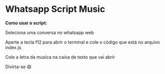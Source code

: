# Whatsapp Script Music
**Como usar o script:**

Seleciona uma conversa no whatsapp web

Aperte a tecla f12 para abrir o terminal e cole o código que está no arquivo index.js

Cole a letra da musica na caixa de texto que vai abrir

Divirta-se :smile:
